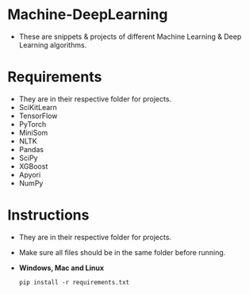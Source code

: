 # Machine-DeepLearning
- These are snippets & projects of different Machine Learning & Deep Learning algorithms.

# Requirements
- They are in their respective folder for projects.
- SciKitLearn
- TensorFlow
- PyTorch
- MiniSom
- NLTK
- Pandas
- SciPy
- XGBoost
- Apyori
- NumPy

# Instructions
- They are in their respective folder for projects.
- Make sure all files should be in the same folder before running.

- **Windows, Mac and Linux**
  ```
  pip install -r requirements.txt
  ```

